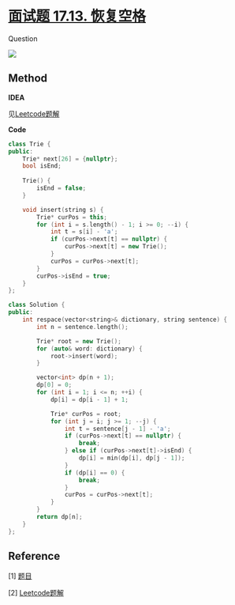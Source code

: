 # [面试题 17.13. 恢复空格](https://leetcode-cn.com/problems/re-space-lcci/)

Question

![](https://i.bmp.ovh/imgs/2021/04/3fa96e57896b2649.png)



## Method

**IDEA**

见[Leetcode题解](https://leetcode-cn.com/problems/re-space-lcci/solution/hui-fu-kong-ge-by-leetcode-solution/)



**Code**

```C++
class Trie {
public:
    Trie* next[26] = {nullptr};
    bool isEnd;
    
    Trie() {
        isEnd = false;
    }

    void insert(string s) {
        Trie* curPos = this;
        for (int i = s.length() - 1; i >= 0; --i) {
            int t = s[i] - 'a';
            if (curPos->next[t] == nullptr) {
                curPos->next[t] = new Trie();
            }
            curPos = curPos->next[t];
        }
        curPos->isEnd = true;
    }
};

class Solution {
public:
    int respace(vector<string>& dictionary, string sentence) {
        int n = sentence.length();

        Trie* root = new Trie();
        for (auto& word: dictionary) {
            root->insert(word);
        }

        vector<int> dp(n + 1);
        dp[0] = 0;
        for (int i = 1; i <= n; ++i) {
            dp[i] = dp[i - 1] + 1;

            Trie* curPos = root;
            for (int j = i; j >= 1; --j) {
                int t = sentence[j - 1] - 'a';
                if (curPos->next[t] == nullptr) {
                    break;
                } else if (curPos->next[t]->isEnd) {
                    dp[i] = min(dp[i], dp[j - 1]);
                }
                if (dp[i] == 0) {
                    break;
                }
                curPos = curPos->next[t];
            }
        }
        return dp[n];
    }
};
```





## Reference

[1] [题目](https://leetcode-cn.com/problems/re-space-lcci/)

[2] [Leetcode题解](https://leetcode-cn.com/problems/re-space-lcci/solution/hui-fu-kong-ge-by-leetcode-solution/)

